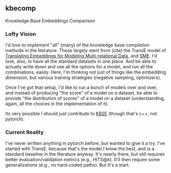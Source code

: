 ## kbecomp

Knowledge Base Embeddings Comparison

### Lofty Vision

I'd love to implement "all" (many) of the knowledge base completion methods
in the literature. These largely stem from (cite) the TransE model of
[Translating Embeddings for Modeling Multi-relational Data](https://papers.nips.cc/paper/5071-translating-embeddings-for-modeling-multi-relational-data.pdf),
and [SME](https://github.com/glorotxa/SME).
I'd love, also, to have all the standard datasets in one place.
And be able to actually write down and see all the options for a model,
and run all the combinations, easily. Here, I'm thinking not just of things
like the embedding dimension, but various training strategies (negative sampling,
optimizers).

Once I've got that setup, I'd like to run a bunch of models over and over,
and instead of producing "the score" of a model on a dataset, be able to
provide "the distribution of scores" of a model on a dataset (understanding,
again, all the choices in the implementation of it).

Its very possible I should just contribute to
[KB2E](https://github.com/thunlp/KB2E) (though that's c++, not pytorch).


### Current Reality

I've never written anything in pytorch before, but wanted to give it a try.
I've started with TransE, because that's the model I know the best, and is
a standard baseline in the literature anyway. It's nearly there, but still
requires better evaluation/validation metrics (e.g., HITS@k). It'll then
require some generalizations (e.g., no hard-coded paths). But it's a start.
